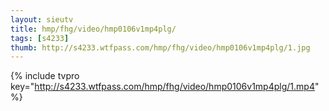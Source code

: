 ```yaml
--- 
layout: sieutv
title: hmp/fhg/video/hmp0106v1mp4plg/
tags: [s4233]
thumb: http://s4233.wtfpass.com/hmp/fhg/video/hmp0106v1mp4plg/1.jpg
---
```

{% include tvpro key="http://s4233.wtfpass.com/hmp/fhg/video/hmp0106v1mp4plg/1.mp4" %} 
